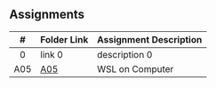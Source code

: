 ## Assignments

|  #  | Folder Link | Assignment Description |
| :-: | ----------- | ---------------------- |
|  0  | link 0      | description 0          |
|  A05  | [A05](https://github.com/jackleary271/2143-OOP/tree/main/Assignments/A05) | WSL on Computer          |
